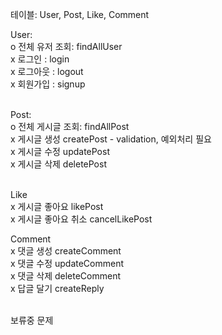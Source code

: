 테이블: User, Post, Like, Comment

User: <br>
o 전체 유저 조회: findAllUser <br>
x 로그인 : login <br>
x 로그아웃 : logout <br>
x 회원가입 : signup <br>
<br>

Post: <br>
o 전체 게시글 조회: findAllPost <br>
x 게시글 생성 createPost - validation, 예외처리 필요 <br>
x 게시글 수정 updatePost <br>
x 게시글 삭제 deletePost <br>
<br>

Like <br>
x 게시글 좋아요 likePost <br>
x 게시글 좋아요 취소 cancelLikePost <br>

Comment <br>
x 댓글 생성 createComment <br>
x 댓글 수정 updateComment <br>
x 댓글 삭제 deleteComment <br>
x 답글 달기 createReply <br>
<br>

보류중 문제
